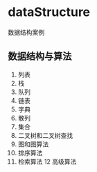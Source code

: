 # dataStructure
数据结构案例

## 数据结构与算法

1. 列表
2. 栈
3. 队列
4. 链表
5. 字典
6. 散列
7. 集合
8. 二叉树和二叉树查找
9. 图和图算法
10. 排序算法
11. 检索算法
12 高级算法
